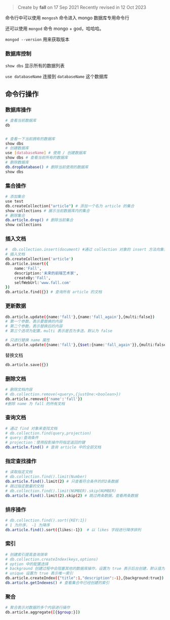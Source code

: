 > Create by **fall** on 17 Sep 2021
> Recently revised in 12 Oct 2023



命令行中可以使用 `mongosh` 命令进入 mongo 数据库专用命令行

还可以使用 `mongod` 命令 mongo + god，哈哈哈。

`mongod --version` 用来获取版本





### 数据库控制

`show dbs` 显示所有的数据列表

`use databaseName` 连接到 `databaseName` 这个数据库

## 命令行操作

### 数据库操作

```bash
# 查看当前数据库
db 


# 查看一下当前拥有的数据库
show dbs
# 创建数据库
use [databaseName] # 使用 / 创建数据库
show dbs # 查看当前所有的数据库
# 删除数据库
db.dropDatabase() # 删除当前使用的数据库
show dbs
```

### 集合操作

```bash
# 添加集合
use test
db.createCollection("article") # 添加一个名为 article 的集合
show collections # 展示当前数据库内的集合
# 删除集合
db.article.drop() # 删除当前集合
show collections
```

### 插入文档

```bash
#  db.collection.insert(document) #通过 collection 对象的 insert 方法向集合中插入文档
# 插入文档
db.createCollection('article')
db.article.insert({
	name:'Fall',
	description:'未来的前端艺术家',
	createBy:'Fall',
	selfWebUrl:'www.fall.com'
})
db.article.find({}) # 查询所有 article 的文档
```

### 更新数据

```bash
db.article.update({name:'fall'},{name:'fall_again'},{multi:false}) 
# 第一个参数，表示要替换的内容
# 第二个参数，表示替换后的内容
# 第三个选项为配置，multi 表示是否为多选，默认为 false

# 只进行替换 name 属性
db.article.update({name:'fall'},{$set:{name:'fall_again'}},{multi:false})
```

替换文档

```bash
db.article.save({})
```

### 删除文档

```bash
# 删除文档内容
# db.collection.remove(<query>,{justOne:<boolean>})
db.article.remove({'name':'fall'})
#删除 name 为 fall 的所有文档
```

### 查询文档

```bash
# 通过 find 对象来查找文档
# db.collection.find(query,projection)
# query:查询条件
# projection：使用投影操作符指定返回的键
db.article.find() # 查询 article 中的全部文档
```

### 指定查找操作

```bash
# 读取指定文档
# db.collection.find().limit(Number)
db.article.find().limit(2) # 只查看符合条件的的2条数据
# 跳过指定数量的文档
# db.collection.find().limit(NUMBER).skip(NUMBER)
db.article.find().limit(2).skip(2) # 跳过两条数据，查看两条数据
```

### 排序操作

```bash
# db.collection.find().sort({KEY:1})
# 1 为升序， -1 为降序
db.article.find().sort({likes:-1})  # 以 likes 字段进行降序排列
```

### 索引

```bash
# 创建索引提高查询效率
# db.collection.createIndex(keys,options)
# option 中的配置选择
# background 创建过程中会阻塞其他的数据库操作，设置为 true 表示后台创建，默认值为 false
# unique 设置为 true 表示唯一索引
db.article.createIndex({"title":1,"description":-1},{background:true})
db.article.getIndexes() # 查看集合中已经创建的索引
```

### 聚合

```bash
# 聚合表示对数据的多个内容进行操作
db.article.aggregate([{$group:}])
```


